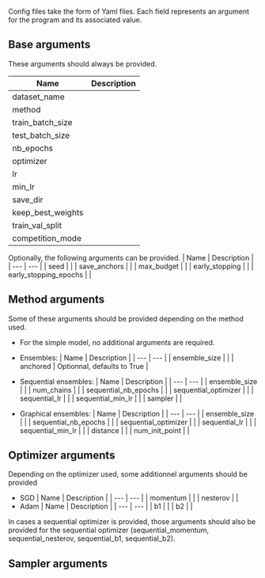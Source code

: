 Config files take the form of Yaml files. Each field represents an argument for the program and its associated value.

## Base arguments
These arguments should always be provided.

| Name | Description |
| --- | --- |
| dataset_name |  |
| method |  |
| train_batch_size |  |
| test_batch_size |  |
| nb_epochs |  |
| optimizer |  |
| lr |  |
| min_lr |  |
| save_dir |  |
| keep_best_weights |  |
| train_val_split |  |
| competition_mode |  |

Optionally, the following arguments can be provided.
| Name | Description |
| --- | --- |
| seed |  |
| save_anchors |  |
| max_budget |  |
| early_stopping |  |
| early_stopping_epochs |  |

## Method arguments
Some of these arguments should be provided depending on the method used. 

* For the simple model, no additional arguments are required. 
* Ensembles:
  | Name | Description |
  | --- | --- |
  | ensemble_size |  |
  | anchored | Optionnal, defaults to True |
  
* Sequential ensembles:
  | Name | Description |
  | --- | --- |
  | ensemble_size |  |
  | num_chains |  |
  | sequential_nb_epochs |  |
  | sequential_optimizer |  |
  | sequential_lr |  |
  | sequential_min_lr |  |
  | sampler |  |

* Graphical ensembles:
  | Name | Description |
  | --- | --- |
  | ensemble_size |  |
  | sequential_nb_epochs |  |
  | sequential_optimizer |  |
  | sequential_lr |  |
  | sequential_min_lr |  |
  | distance |  |
  | num_init_point |  |

## Optimizer arguments
Depending on the optimizer used, some additionnel arguments should be provided

* SGD
  | Name | Description |
  | --- | --- |
  | momentum |  |
  | nesterov |  |
* Adam
  | Name | Description |
  | --- | --- |
  | b1 |  |
  | b2 |  |

In cases a sequential optimizer is provided, those arguments should also be provided for the sequential optimizer (sequential_momentum, sequential_nesterov, sequential_b1, sequential_b2).

## Sampler arguments
